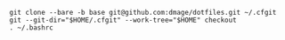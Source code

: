     git clone --bare -b base git@github.com:dmage/dotfiles.git ~/.cfgit
    git --git-dir="$HOME/.cfgit" --work-tree="$HOME" checkout
    . ~/.bashrc
